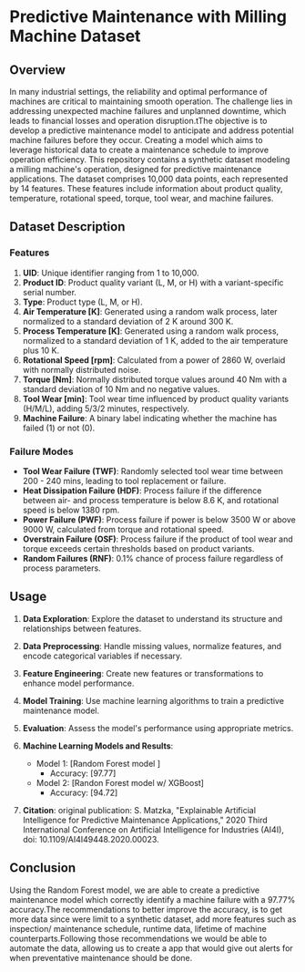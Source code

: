# Predictive Maintenance with Milling Machine Dataset

## Overview
In many industrial settings, the reliability and optimal performance of machines are critical to maintaining smooth operation. The challenge lies in addressing unexpected machine failures and unplanned downtime, which leads to financial losses and operation disruption.tThe objective is to develop a predictive maintenance model to anticipate and address potential machine failures before they occur.  Creating a model which aims to leverage historical data to create a maintenance schedule to improve operation efficiency.
This repository contains a synthetic dataset modeling a milling machine's operation, designed for predictive maintenance applications. The dataset comprises 10,000 data points, each represented by 14 features. These features include information about product quality, temperature, rotational speed, torque, tool wear, and machine failures.

## Dataset Description

### Features

1. **UID**: Unique identifier ranging from 1 to 10,000.
2. **Product ID**: Product quality variant (L, M, or H) with a variant-specific serial number.
3. **Type**: Product type (L, M, or H).
4. **Air Temperature [K]**: Generated using a random walk process, later normalized to a standard deviation of 2 K around 300 K.
5. **Process Temperature [K]**: Generated using a random walk process, normalized to a standard deviation of 1 K, added to the air temperature plus 10 K.
6. **Rotational Speed [rpm]**: Calculated from a power of 2860 W, overlaid with normally distributed noise.
7. **Torque [Nm]**: Normally distributed torque values around 40 Nm with a standard deviation of 10 Nm and no negative values.
8. **Tool Wear [min]**: Tool wear time influenced by product quality variants (H/M/L), adding 5/3/2 minutes, respectively.
9. **Machine Failure**: A binary label indicating whether the machine has failed (1) or not (0).

### Failure Modes

- **Tool Wear Failure (TWF)**: Randomly selected tool wear time between 200 - 240 mins, leading to tool replacement or failure.
- **Heat Dissipation Failure (HDF)**: Process failure if the difference between air- and process temperature is below 8.6 K, and rotational speed is below 1380 rpm.
- **Power Failure (PWF)**: Process failure if power is below 3500 W or above 9000 W, calculated from torque and rotational speed.
- **Overstrain Failure (OSF)**: Process failure if the product of tool wear and torque exceeds certain thresholds based on product variants.
- **Random Failures (RNF)**: 0.1% chance of process failure regardless of process parameters.

## Usage

1. **Data Exploration**: Explore the dataset to understand its structure and relationships between features.
2. **Data Preprocessing**: Handle missing values, normalize features, and encode categorical variables if necessary.
3. **Feature Engineering**: Create new features or transformations to enhance model performance.
4. **Model Training**: Use machine learning algorithms to train a predictive maintenance model.
5. **Evaluation**: Assess the model's performance using appropriate metrics.
6. **Machine Learning Models and Results**:
   - Model 1: [Random Forest model ]
     - Accuracy: [97.77]
   - Model 2: [Randon Forest model w/ XGBoost]
     - Accuracy: [94.72]

7. **Citation**: original publication: S. Matzka, "Explainable Artificial Intelligence for Predictive Maintenance Applications," 2020 Third International Conference on Artificial Intelligence for Industries (AI4I), doi: 10.1109/AI4I49448.2020.00023.

## Conclusion

Using the Random Forest model, we are able to create a predictive maintenance model which correctly identify a machine failure with a 97.77% accuracy.The recommendations to better improve the accuracy, is to get more data since were limit to a synthetic dataset, add more features such as inspection/ maintenance schedule, runtime data, lifetime of machine counterparts.Following  those recommendations we would be able to automate the data, allowing us to create a app that would give out alerts for when preventative maintenance should be done.

  


